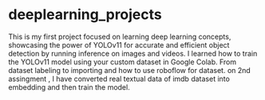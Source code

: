 # deeplearning_projects
This is my first project focused on learning deep learning concepts, showcasing the power of YOLOv11 for accurate and efficient object detection by running inference on images and videos.
I learned how to train the YOLOv11 model using your custom dataset in Google Colab. From dataset labeling to importing and how to use roboflow for dataset.
on 2nd assingment , I have converted real textual data of imdb dataset into embedding and then train the model. 

